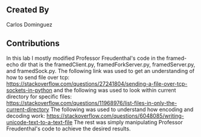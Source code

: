 ## Created By
Carlos Dominguez

## Contributions
In this lab I mostly modified Professor Freudenthal's code in the framed-echo
dir that is the framedClient.py, framedForkServer.py, framedServer.py, and
framedSock.py.
The following link was used to get an understanding of how to send file over
tcp:
https://stackoverflow.com/questions/27241804/sending-a-file-over-tcp-sockets-in-python
and the following was used to look within current directory for specific
files:
https://stackoverflow.com/questions/11968976/list-files-in-only-the-current-directory
The following was used to understand how encoding and decoding work:
https://stackoverflow.com/questions/6048085/writing-unicode-text-to-a-text-file
The rest was simply manipulating Professor Freudenthal's code to achieve the
desired results.
